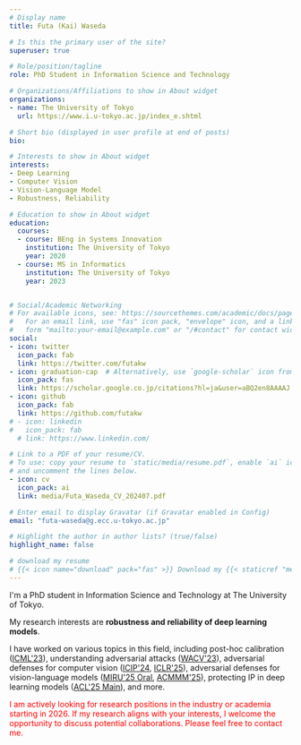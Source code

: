 ```yaml
---
# Display name
title: Futa (Kai) Waseda

# Is this the primary user of the site?
superuser: true

# Role/position/tagline
role: PhD Student in Information Science and Technology

# Organizations/Affiliations to show in About widget
organizations:
- name: The University of Tokyo
  url: https://www.i.u-tokyo.ac.jp/index_e.shtml

# Short bio (displayed in user profile at end of posts)
bio: 

# Interests to show in About widget
interests:
- Deep Learning
- Computer Vision
- Vision-Language Model
- Robustness, Reliability

# Education to show in About widget
education:
  courses:
  - course: BEng in Systems Innovation
    institution: The University of Tokyo
    year: 2020
  - course: MS in Informatics
    institution: The University of Tokyo
    year: 2023


# Social/Academic Networking
# For available icons, see: https://sourcethemes.com/academic/docs/page-builder/#icons
#   For an email link, use "fas" icon pack, "envelope" icon, and a link in the
#   form "mailto:your-email@example.com" or "/#contact" for contact widget.
social:
- icon: twitter
  icon_pack: fab
  link: https://twitter.com/futakw
- icon: graduation-cap  # Alternatively, use `google-scholar` icon from `ai` icon pack
  icon_pack: fas
  link: https://scholar.google.co.jp/citations?hl=ja&user=aBQ2en8AAAAJ
- icon: github
  icon_pack: fab
  link: https://github.com/futakw
# - icon: linkedin
#   icon_pack: fab
  # link: https://www.linkedin.com/

# Link to a PDF of your resume/CV.
# To use: copy your resume to `static/media/resume.pdf`, enable `ai` icons in `params.toml`, 
# and uncomment the lines below.
- icon: cv
  icon_pack: ai
  link: media/Futa_Waseda_CV_202407.pdf

# Enter email to display Gravatar (if Gravatar enabled in Config)
email: "futa-waseda@g.ecc.u-tokyo.ac.jp"

# Highlight the author in author lists? (true/false)
highlight_name: false

# download my resume
# {{< icon name="download" pack="fas" >}} Download my {{< staticref "media/demo_resume.pdf" "newtab" >}}resumé{{< /staticref >}}.
---
```


I'm a PhD student in Information Science and Technology at The University of Tokyo.

My research interests are **robustness and reliability of deep learning models**. 

I have worked on various topics in this field, including post-hoc calibration ([ICML'23](https://arxiv.org/pdf/2302.05118)), understanding adversarial attacks ([WACV'23](https://arxiv.org/abs/2112.14337)), adversarial defenses for computer vision ([ICIP'24](https://arxiv.org/abs/2309.15519), [ICLR'25](https://arxiv.org/abs/2402.14648)), adversarial defenses for vision-language models ([MIRU'25 Oral](https://arxiv.org/abs/2405.18770), [ACMMM'25](https://arxiv.org/abs/2507.16257])), protecting IP in deep learning models ([ACL'25 Main](https://arxiv.org/abs/2410.08604v4)), and more.

<span style="color:red">
I am actively looking for research positions in the industry or academia starting in 2026. If my research aligns with your interests, I welcome the opportunity to discuss potential collaborations. Please feel free to contact me.
</span>